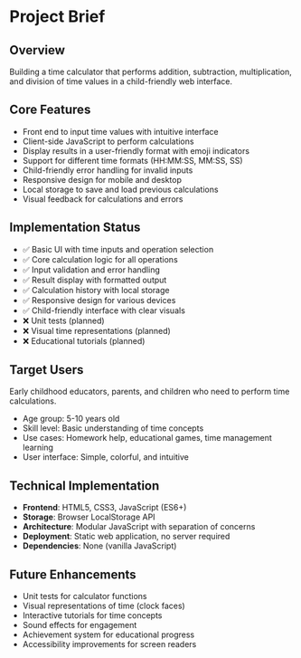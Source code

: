 # Project Brief

## Overview
Building a time calculator that performs addition, subtraction, multiplication, and division of time values in a child-friendly web interface.

## Core Features
- Front end to input time values with intuitive interface
- Client-side JavaScript to perform calculations
- Display results in a user-friendly format with emoji indicators
- Support for different time formats (HH:MM:SS, MM:SS, SS)
- Child-friendly error handling for invalid inputs
- Responsive design for mobile and desktop
- Local storage to save and load previous calculations
- Visual feedback for calculations and errors

## Implementation Status
- ✅ Basic UI with time inputs and operation selection
- ✅ Core calculation logic for all operations
- ✅ Input validation and error handling
- ✅ Result display with formatted output
- ✅ Calculation history with local storage
- ✅ Responsive design for various devices
- ✅ Child-friendly interface with clear visuals
- ❌ Unit tests (planned)
- ❌ Visual time representations (planned)
- ❌ Educational tutorials (planned)

## Target Users
Early childhood educators, parents, and children who need to perform time calculations.
- Age group: 5-10 years old
- Skill level: Basic understanding of time concepts
- Use cases: Homework help, educational games, time management learning
- User interface: Simple, colorful, and intuitive

## Technical Implementation
- **Frontend**: HTML5, CSS3, JavaScript (ES6+)
- **Storage**: Browser LocalStorage API
- **Architecture**: Modular JavaScript with separation of concerns
- **Deployment**: Static web application, no server required
- **Dependencies**: None (vanilla JavaScript)

## Future Enhancements
- Unit tests for calculator functions
- Visual representations of time (clock faces)
- Interactive tutorials for time concepts
- Sound effects for engagement
- Achievement system for educational progress
- Accessibility improvements for screen readers
